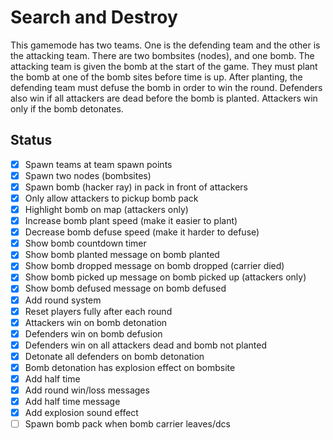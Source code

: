# Search and Destroy

This gamemode has two teams. One is the defending team and the other is the attacking team. There are two bombsites (nodes), and one bomb. The attacking team is given the bomb at the start of the game. They must plant the bomb at one of the bomb sites before time is up. After planting, the defending team must defuse the bomb in order to win the round. Defenders also win if all attackers are dead before the bomb is planted. Attackers win only if the bomb detonates.

## Status

- [x] Spawn teams at team spawn points
- [x] Spawn two nodes (bombsites)
- [x] Spawn bomb (hacker ray) in pack in front of attackers
- [x] Only allow attackers to pickup bomb pack
- [x] Highlight bomb on map (attackers only)
- [x] Increase bomb plant speed (make it easier to plant)
- [x] Decrease bomb defuse speed (make it harder to defuse)
- [x] Show bomb countdown timer
- [x] Show bomb planted message on bomb planted
- [x] Show bomb dropped message on bomb dropped (carrier died)
- [x] Show bomb picked up message on bomb picked up (attackers only)
- [x] Show bomb defused message on bomb defused
- [x] Add round system
- [x] Reset players fully after each round
- [x] Attackers win on bomb detonation
- [x] Defenders win on bomb defusion
- [x] Defenders win on all attackers dead and bomb not planted
- [x] Detonate all defenders on bomb detonation
- [x] Bomb detonation has explosion effect on bombsite
- [x] Add half time
- [x] Add round win/loss messages
- [x] Add half time message
- [x] Add explosion sound effect
- [ ] Spawn bomb pack when bomb carrier leaves/dcs
